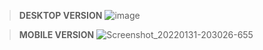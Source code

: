 > **DESKTOP VERSION** 
![image](https://user-images.githubusercontent.com/78498733/151889447-3089a20f-2630-489e-ab6c-7acbb445afe3.png)

> **MOBILE VERSION** 
![Screenshot_20220131-203026-655](https://user-images.githubusercontent.com/78498733/151890379-f3e7c532-178b-4e40-9fec-4c0a9c1d451c.png)

